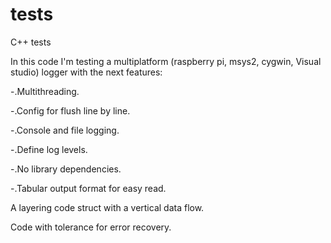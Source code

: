 # tests
C++ tests

In this code I'm testing a multiplatform (raspberry pi, msys2, cygwin, Visual studio) logger with the next features:

-.Multithreading.

-.Config for flush line by line.

-.Console and file logging.

-.Define log levels.

-.No library dependencies.

-.Tabular output format for easy read.

A layering code struct with a vertical data flow.

Code with tolerance for error recovery.



